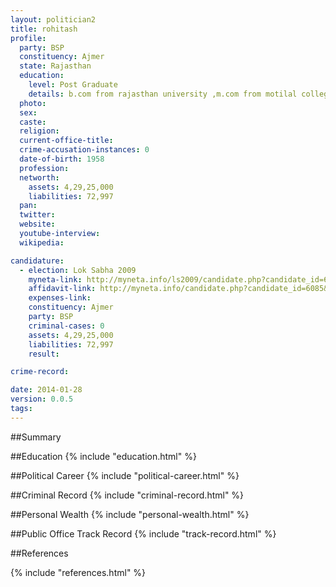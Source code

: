 ```yaml
---
layout: politician2
title: rohitash
profile: 
  party: BSP
  constituency: Ajmer
  state: Rajasthan
  education: 
    level: Post Graduate
    details: b.com from rajasthan university ,m.com from motilal college jhunjhunu, llb rajasthan university, llm
  photo: 
  sex: 
  caste: 
  religion: 
  current-office-title: 
  crime-accusation-instances: 0
  date-of-birth: 1958
  profession: 
  networth: 
    assets: 4,29,25,000
    liabilities: 72,997
  pan: 
  twitter: 
  website: 
  youtube-interview: 
  wikipedia: 

candidature: 
  - election: Lok Sabha 2009
    myneta-link: http://myneta.info/ls2009/candidate.php?candidate_id=6085
    affidavit-link: http://myneta.info/candidate.php?candidate_id=6085&scan=original
    expenses-link: 
    constituency: Ajmer 
    party: BSP
    criminal-cases: 0
    assets: 4,29,25,000
    liabilities: 72,997
    result:  

crime-record: 

date: 2014-01-28
version: 0.0.5
tags: 
---
```

##Summary


##Education
{% include "education.html" %}


##Political Career
{% include "political-career.html" %}


##Criminal Record
{% include "criminal-record.html" %}


##Personal Wealth
{% include "personal-wealth.html" %}


##Public Office Track Record
{% include "track-record.html" %}


##References


{% include "references.html" %}